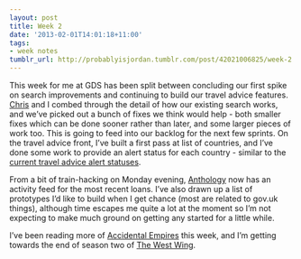 ```yaml
---
layout: post
title: Week 2
date: '2013-02-01T14:01:18+11:00'
tags:
- week notes
tumblr_url: http://probablyisjordan.tumblr.com/post/42021006825/week-2
---
```

<p>This week for me at GDS has been split between concluding our first spike on search improvements and continuing to build our travel advice features. <a href="http://twitter.com/antimega">Chris</a> and I combed through the detail of how our existing search works, and we&rsquo;ve picked out a bunch of fixes we think would help - both smaller fixes which can be done sooner rather than later, and some larger pieces of work too. This is going to feed into our backlog for the next few sprints. On the travel advice front, I&rsquo;ve built a first pass at list of countries, and I&rsquo;ve done some work to provide an alert status for each country - similar to the <a href="http://www.fco.gov.uk/en/travel-and-living-abroad/travel-advice-by-country/sub-saharan-africa/somalia">current travel advice alert statuses</a>.</p>

<p>From a bit of train-hacking on Monday evening, <a href="https://github.com/JordanHatch/anthology">Anthology</a> now has an activity feed for the most recent loans. I&rsquo;ve also drawn up a list of prototypes I&rsquo;d like to build when I get chance (most are related to gov.uk things), although time escapes me quite a lot at the moment so I&rsquo;m not expecting to make much ground on getting any started for a little while.</p>

<p>I&rsquo;ve been reading more of <a href="http://en.wikipedia.org/wiki/Accidental_Empires">Accidental Empires</a> this week, and I&rsquo;m getting towards the end of season two of <a href="http://en.wikipedia.org/wiki/The_West_Wing_(season_2)">The West Wing</a>.</p>

